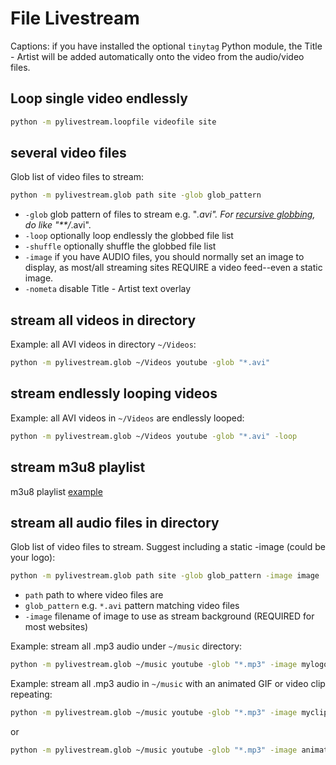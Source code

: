 # File Livestream

Captions: if you have installed the optional `tinytag` Python module,
the Title - Artist will be added automatically onto the video from the
audio/video files.

## Loop single video endlessly

```sh
python -m pylivestream.loopfile videofile site
```

## several video files

Glob list of video files to stream:

```sh
python -m pylivestream.glob path site -glob glob_pattern
```

* `-glob` glob pattern of files to stream e.g. "*.avi".  For [recursive globbing](https://docs.python.org/3/library/pathlib.html#pathlib.Path.glob), do like "**/*.avi".
* `-loop` optionally loop endlessly the globbed file list
* `-shuffle` optionally shuffle the globbed file list
* `-image` if you have AUDIO files, you should normally set an image to display, as most/all streaming sites REQUIRE a video feed--even a static image.
* `-nometa` disable Title - Artist text overlay

## stream all videos in directory

Example: all AVI videos in directory `~/Videos`:

```sh
python -m pylivestream.glob ~/Videos youtube -glob "*.avi"
```

## stream endlessly looping videos

Example: all AVI videos in `~/Videos` are endlessly looped:

```sh
python -m pylivestream.glob ~/Videos youtube -glob "*.avi" -loop
```

## stream m3u8 playlist

m3u8 playlist [example](./Examples/playlist_m3u8.py)

## stream all audio files in directory

Glob list of video files to stream. Suggest including a static -image (could be your logo):

```sh
python -m pylivestream.glob path site -glob glob_pattern -image image
```

* `path` path to where video files are
* `glob_pattern` e.g. `*.avi` pattern matching video files
* `-image` filename of image to use as stream background (REQUIRED for most websites)

Example: stream all .mp3 audio under `~/music` directory:

```sh
python -m pylivestream.glob ~/music youtube -glob "*.mp3" -image mylogo.jpg
```

Example: stream all .mp3 audio in `~/music` with an animated GIF or video clip repeating:

```sh
python -m pylivestream.glob ~/music youtube -glob "*.mp3" -image myclip.avi
```

or

```sh
python -m pylivestream.glob ~/music youtube -glob "*.mp3" -image animated.gif
```
